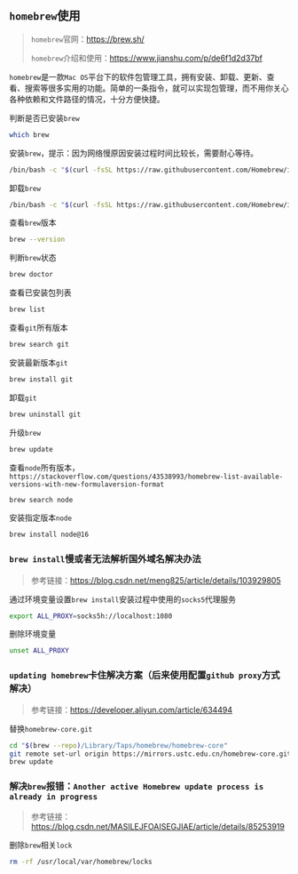 ## `homebrew`使用

> `homebrew`官网：https://brew.sh/
>
> `homebrew`介绍和使用：https://www.jianshu.com/p/de6f1d2d37bf

`homebrew`是一款`Mac OS`平台下的软件包管理工具，拥有安装、卸载、更新、查看、搜索等很多实用的功能。简单的一条指令，就可以实现包管理，而不用你关心各种依赖和文件路径的情况，十分方便快捷。

判断是否已安装`brew`

```bash
which brew
```

安装`brew`，提示：因为网络慢原因安装过程时间比较长，需要耐心等待。

```bash
/bin/bash -c "$(curl -fsSL https://raw.githubusercontent.com/Homebrew/install/master/install.sh)"
```

卸载`brew`

```bash
/bin/bash -c "$(curl -fsSL https://raw.githubusercontent.com/Homebrew/install/master/uninstall.sh)"
```

查看`brew`版本

```bash
brew --version
```

判断`brew`状态

```bash
brew doctor
```

查看已安装包列表

```bash
brew list
```

查看`git`所有版本

```bash
brew search git
```

安装最新版本`git`

```bash
brew install git
```

卸载`git`

```bash
brew uninstall git
```

升级`brew`

```bash
brew update
```

查看`node`所有版本，`https://stackoverflow.com/questions/43538993/homebrew-list-available-versions-with-new-formulaversion-format`

```bash
brew search node
```

安装指定版本`node`

```bash
brew install node@16
```



### `brew install`慢或者无法解析国外域名解决办法

> 参考链接：https://blog.csdn.net/meng825/article/details/103929805

通过环境变量设置`brew install`安装过程中使用的`socks5`代理服务

```bash
export ALL_PROXY=socks5h://localhost:1080
```

删除环境变量

```bash
unset ALL_PROXY
```



### `updating homebrew`卡住解决方案（后来使用配置`github proxy`方式解决）

> 参考链接：https://developer.aliyun.com/article/634494

替换`homebrew-core.git`

```bash
cd "$(brew --repo)/Library/Taps/homebrew/homebrew-core"
git remote set-url origin https://mirrors.ustc.edu.cn/homebrew-core.git
brew update
```



### 解决`brew`报错：`Another active Homebrew update process is already in progress`

> 参考链接：https://blog.csdn.net/MASILEJFOAISEGJIAE/article/details/85253919

删除`brew`相关`lock`

```bash
rm -rf /usr/local/var/homebrew/locks
```

